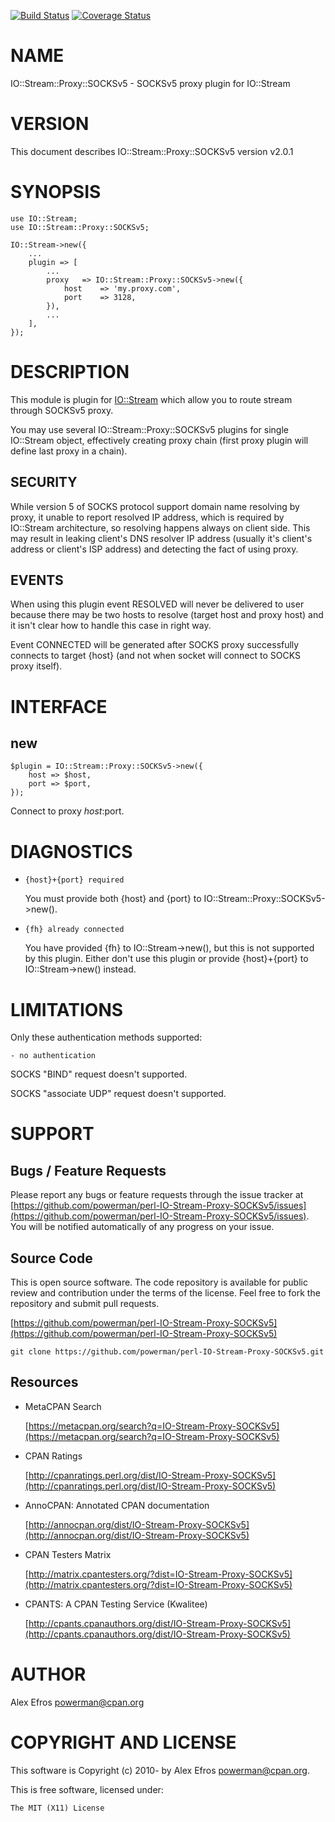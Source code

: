 [![Build Status](https://travis-ci.org/powerman/perl-IO-Stream-Proxy-SOCKSv5.svg?branch=master)](https://travis-ci.org/powerman/perl-IO-Stream-Proxy-SOCKSv5)
[![Coverage Status](https://coveralls.io/repos/powerman/perl-IO-Stream-Proxy-SOCKSv5/badge.svg?branch=master)](https://coveralls.io/r/powerman/perl-IO-Stream-Proxy-SOCKSv5?branch=master)

# NAME

IO::Stream::Proxy::SOCKSv5 - SOCKSv5 proxy plugin for IO::Stream

# VERSION

This document describes IO::Stream::Proxy::SOCKSv5 version v2.0.1

# SYNOPSIS

    use IO::Stream;
    use IO::Stream::Proxy::SOCKSv5;

    IO::Stream->new({
        ...
        plugin => [
            ...
            proxy   => IO::Stream::Proxy::SOCKSv5->new({
                host    => 'my.proxy.com',
                port    => 3128,
            }),
            ...
        ],
    });

# DESCRIPTION

This module is plugin for [IO::Stream](https://metacpan.org/pod/IO::Stream) which allow you to route stream
through SOCKSv5 proxy.

You may use several IO::Stream::Proxy::SOCKSv5 plugins for single IO::Stream
object, effectively creating proxy chain (first proxy plugin will define
last proxy in a chain).

## SECURITY

While version 5 of SOCKS protocol support domain name resolving by proxy,
it unable to report resolved IP address, which is required by IO::Stream
architecture, so resolving happens always on client side. This may result
in leaking client's DNS resolver IP address (usually it's client's address
or client's ISP address) and detecting the fact of using proxy.

## EVENTS

When using this plugin event RESOLVED will never be delivered to user because
there may be two hosts to resolve (target host and proxy host) and it
isn't clear how to handle this case in right way.

Event CONNECTED will be generated after SOCKS proxy successfully connects to
target {host} (and not when socket will connect to SOCKS proxy itself).

# INTERFACE 

## new

    $plugin = IO::Stream::Proxy::SOCKSv5->new({
        host => $host,
        port => $port,
    });

Connect to proxy $host:$port.

# DIAGNOSTICS

- `{host}+{port} required`

    You must provide both {host} and {port} to IO::Stream::Proxy::SOCKSv5->new().

- `{fh} already connected`

    You have provided {fh} to IO::Stream->new(), but this is not supported by
    this plugin. Either don't use this plugin or provide {host}+{port} to
    IO::Stream->new() instead.

# LIMITATIONS

Only these authentication methods supported:

    - no authentication

SOCKS "BIND" request doesn't supported.

SOCKS "associate UDP" request doesn't supported.

# SUPPORT

## Bugs / Feature Requests

Please report any bugs or feature requests through the issue tracker
at [https://github.com/powerman/perl-IO-Stream-Proxy-SOCKSv5/issues](https://github.com/powerman/perl-IO-Stream-Proxy-SOCKSv5/issues).
You will be notified automatically of any progress on your issue.

## Source Code

This is open source software. The code repository is available for
public review and contribution under the terms of the license.
Feel free to fork the repository and submit pull requests.

[https://github.com/powerman/perl-IO-Stream-Proxy-SOCKSv5](https://github.com/powerman/perl-IO-Stream-Proxy-SOCKSv5)

    git clone https://github.com/powerman/perl-IO-Stream-Proxy-SOCKSv5.git

## Resources

- MetaCPAN Search

    [https://metacpan.org/search?q=IO-Stream-Proxy-SOCKSv5](https://metacpan.org/search?q=IO-Stream-Proxy-SOCKSv5)

- CPAN Ratings

    [http://cpanratings.perl.org/dist/IO-Stream-Proxy-SOCKSv5](http://cpanratings.perl.org/dist/IO-Stream-Proxy-SOCKSv5)

- AnnoCPAN: Annotated CPAN documentation

    [http://annocpan.org/dist/IO-Stream-Proxy-SOCKSv5](http://annocpan.org/dist/IO-Stream-Proxy-SOCKSv5)

- CPAN Testers Matrix

    [http://matrix.cpantesters.org/?dist=IO-Stream-Proxy-SOCKSv5](http://matrix.cpantesters.org/?dist=IO-Stream-Proxy-SOCKSv5)

- CPANTS: A CPAN Testing Service (Kwalitee)

    [http://cpants.cpanauthors.org/dist/IO-Stream-Proxy-SOCKSv5](http://cpants.cpanauthors.org/dist/IO-Stream-Proxy-SOCKSv5)

# AUTHOR

Alex Efros <powerman@cpan.org>

# COPYRIGHT AND LICENSE

This software is Copyright (c) 2010- by Alex Efros <powerman@cpan.org>.

This is free software, licensed under:

    The MIT (X11) License
